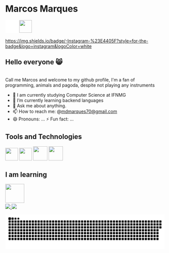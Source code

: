 # Marcos Marques
<div>
<a href="https://instagram.com/marcosd_marques" target="_blank"><img src="https://raw.githubusercontent.com/Aakarsh-B/trying-repos/master/insta.svg" width="40" height="40" target="_blank"></a>
<a href = "mailto:mdmarques70@gmail.com"><img src="https://www.seekpng.com/png/detail/261-2613355_govdelivery-gmail-icon-png-white.png" width="40" height="40" target="_blank"></a>
</div>

https://img.shields.io/badge/-Instagram-%23E4405F?style=for-the-badge&logo=instagram&logoColor=white

## Hello everyone :smile_cat: 
</br>
Call me Marcos and welcome to my github profile, I'm a fan of programming, animals and pagoda, despite not playing any instruments 


* 🔭 I am currently studying Computer Science at IFNMG
* 🌱 I’m currently learning backend languages
* 💬 Ask me about anything.
* 📫 How to reach me: @mdmarques70@gmail.com
* 😄 Pronouns: ...
 ⚡ Fun fact: ...
 
## Tools and Technologies
<div>
<img src="https://cdn.jsdelivr.net/gh/devicons/devicon/icons/c/c-original.svg" width="40" height="40"/>
<img src="https://cdn.jsdelivr.net/gh/devicons/devicon/icons/csharp/csharp-original.svg" width="40" height="40"/>
<img src="https://cdn.jsdelivr.net/gh/devicons/devicon/icons/html5/html5-original-wordmark.svg" width="45" height="45"/>
<img src="https://cdn.jsdelivr.net/gh/devicons/devicon/icons/css3/css3-original-wordmark.svg" width="45" height="45"/>
</div>

## I am learning
<img src="https://cdn.jsdelivr.net/gh/devicons/devicon/icons/go/go-original-wordmark.svg" width="60" height="60"/>

<!--Status no GitHub-->
</hr>
<div>
<a href="https://github.com/MarcosMMarques">
<img height="180em" src="https://github-readme-stats.vercel.app/api/top-langs/?username=MarcosMMarques&layout=compact&langs_count=7&theme=dracula"/>
<img height="180em" src="https://github-readme-stats.vercel.app/api?username=MarcosMMarques&show_icons=true&theme=dracula&include_all_commits=true&count_private=true"/>
</div>
 
 ![Snake animation](https://github.com/MarcosMMarques/MarcosMMarques/blob/output/github-contribution-grid-snake.svg)
